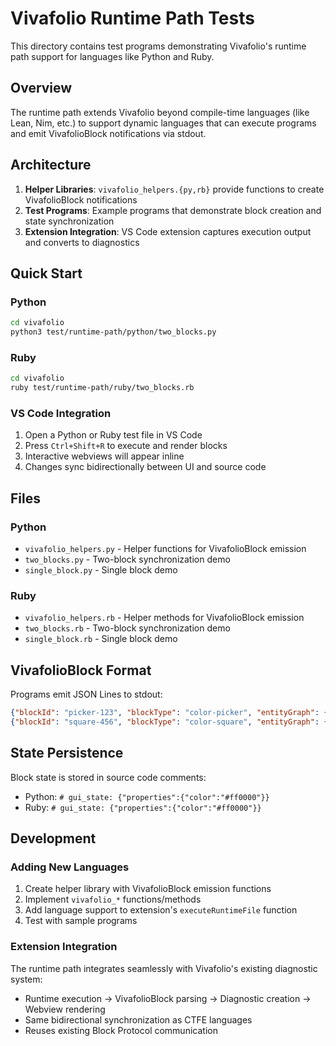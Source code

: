 # Vivafolio Runtime Path Tests

This directory contains test programs demonstrating Vivafolio's runtime path support for languages like Python and Ruby.

## Overview

The runtime path extends Vivafolio beyond compile-time languages (like Lean, Nim, etc.) to support dynamic languages that can execute programs and emit VivafolioBlock notifications via stdout.

## Architecture

1. **Helper Libraries**: `vivafolio_helpers.{py,rb}` provide functions to create VivafolioBlock notifications
2. **Test Programs**: Example programs that demonstrate block creation and state synchronization
3. **Extension Integration**: VS Code extension captures execution output and converts to diagnostics

## Quick Start

### Python
```bash
cd vivafolio
python3 test/runtime-path/python/two_blocks.py
```

### Ruby
```bash
cd vivafolio
ruby test/runtime-path/ruby/two_blocks.rb
```

### VS Code Integration
1. Open a Python or Ruby test file in VS Code
2. Press `Ctrl+Shift+R` to execute and render blocks
3. Interactive webviews will appear inline
4. Changes sync bidirectionally between UI and source code

## Files

### Python
- `vivafolio_helpers.py` - Helper functions for VivafolioBlock emission
- `two_blocks.py` - Two-block synchronization demo
- `single_block.py` - Single block demo

### Ruby
- `vivafolio_helpers.rb` - Helper methods for VivafolioBlock emission
- `two_blocks.rb` - Two-block synchronization demo
- `single_block.rb` - Single block demo

## VivafolioBlock Format

Programs emit JSON Lines to stdout:

```json
{"blockId": "picker-123", "blockType": "color-picker", "entityGraph": {...}}
{"blockId": "square-456", "blockType": "color-square", "entityGraph": {...}}
```

## State Persistence

Block state is stored in source code comments:
- Python: `# gui_state: {"properties":{"color":"#ff0000"}}`
- Ruby: `# gui_state: {"properties":{"color":"#ff0000"}}`

## Development

### Adding New Languages

1. Create helper library with VivafolioBlock emission functions
2. Implement `vivafolio_*` functions/methods
3. Add language support to extension's `executeRuntimeFile` function
4. Test with sample programs

### Extension Integration

The runtime path integrates seamlessly with Vivafolio's existing diagnostic system:
- Runtime execution → VivafolioBlock parsing → Diagnostic creation → Webview rendering
- Same bidirectional synchronization as CTFE languages
- Reuses existing Block Protocol communication
